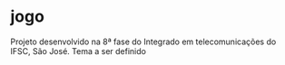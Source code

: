 # jogo

Projeto desenvolvido na 8ª fase do Integrado em telecomunicações do IFSC, São José.
Tema a ser definido